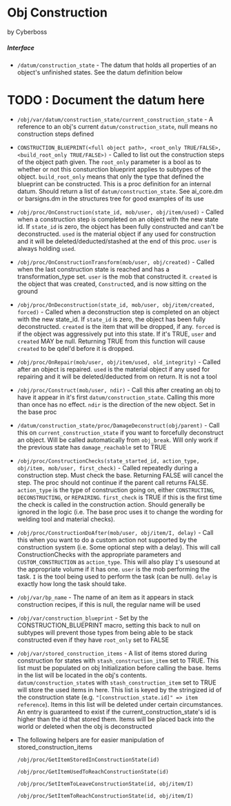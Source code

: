 # Obj Construction
by Cyberboss

##### Interface 

- `/datum/construction_state` - The datum that holds all properties of an object's unfinished states. See the datum definition below

# TODO : Document the datum here

- `/obj/var/datum/construction_state/current_construction_state` - A reference to an obj's current `datum/construction_state`, null means no construction steps defined

- `CONSTRUCTION_BLUEPRINT(<full object path>, <root_only TRUE/FALSE>, <build_root_only TRUE/FALSE>)` - Called to list out the construction steps of the object path given. The `root_only` parameter is a bool as to whether or not this consturction blueprint applies to subtypes of the object. `build_root_only` means that only the type that defined the blueprint can be constructed. This is a proc definition for an internal datum. Should return a list of `datum/construction_state`. See ai_core.dm or barsigns.dm in the structures tree for good examples of its use

- `/obj/proc/OnConstruction(state_id, mob/user, obj/item/used)` - Called when a construction step is completed on an object with the new state id. If `state_id` is zero, the object has been fully constructed and can't be deconstructed.	`used` is the material object if any used for construction and it will be deleted/deducted/stashed at the end of this proc. `user` is always holding `used`.

- `/obj/proc/OnConstructionTransform(mob/user, obj/created)` - Called when the last construction state is reached and has a transformation_type set. `user` is the mob that constructed it.
`created` is the object that was created, `Construct`ed, and is now sitting on the ground

- `/obj/proc/OnDeconstruction(state_id, mob/user, obj/item/created, forced)` - Called when a deconstruction step is completed on an object with the new state_id. If `state_id` is zero, the object has been fully deconstructed. `created` is the item that will be dropped, if any. `forced` is if the object was aggressively put into this state. If it's TRUE, `user` and `created` MAY be null. Returning TRUE from this function will cause `created` to be qdel'd before it is dropped.

- `/obj/proc/OnRepair(mob/user, obj/item/used, old_integrity)` - Called after an object is repaired. `used` is the material object if any used for repairing and it will be deleted/deducted from on return. It is not a tool

- `/obj/proc/Construct(mob/user, ndir)` - Call this after creating an obj to have it appear in it's first `datum/construction_state`. Calling this more than once has no effect. `ndir` is the direction of the new object. Set in the base proc
	
- `/datum/construction_state/proc/DamageDeconstruct(obj/parent)` - Call this on `current_construction_state` if you want to forcefully deconstruct an object. Will be called automatically from `obj_break`. Will only work if the previous state has `damage_reachable` set to TRUE

- `/obj/proc/ConstructionChecks(state_started_id, action_type, obj/item, mob/user, first_check)` - Called repeatedly during a construction step. Must check the base. Returning FALSE will cancel the step. The proc should not continue if the parent call returns FALSE. `action_type` is the type of construction going on, either `CONSTRUCTING`, `DECONSTRUCTING`, or `REPAIRING`. `first_check` is TRUE if this is the first time the check is called in the construction action. Should generally be ignored in the logic (i.e. The base proc uses it to change the wording for welding tool and material checks).

- `/obj/proc/ConstructionDoAfter(mob/user, obj/item/I, delay)` - Call this when you want to do a custom action not supported by the construction system (i.e. Some optional step with a delay). This will call ConstructionChecks with the appropriate parameters and `CUSTOM_CONSTRUCTION` as `action_type`. This will also play `I`'s usesound at the appropriate volume if it has one. `user` is the mob performing the task. `I` is the tool being used to perform the task (can be null). `delay` is exactly how long the task should take.

- `/obj/var/bp_name` - The name of an item as it appears in stack construction recipes, if this is null, the regular name will be used

- `/obj/var/construction_blueprint` - Set by the CONSTRUCTION_BLUEPRINT macro, setting this back to null on subtypes will prevent those types from being able to be stack constructed even if they have `root_only` set to FALSE

- `/obj/var/stored_construction_items` - A list of items stored during construction for states with `stash_construction_item` set to TRUE. This list must be populated on obj Initialization before calling the base. Items in the list will be located in the obj's contents. `datum/construction_state`s with `stash_construction_item` set to TRUE will store the used items in here. This list is keyed by the stringized id of the construction state (e.g. `"[construction_state.id]" => item reference`). Items in this list will be deleted under certain circumstances. An entry is guaranteed to exist if the current_construction_state's id is higher than the id that stored them. Items will be placed back into the world or deleted when the obj is deconstructed
- 
	The following helpers are for easier manipulation of stored_construction_items

	`/obj/proc/GetItemStoredInConstructionState(id)`
    
    `/obj/proc/GetItemUsedToReachConstructionState(id)`
    
	`/obj/proc/SetItemToLeaveConstructionState(id, obj/item/I)`
    
	`/obj/proc/SetItemToReachConstructionState(id, obj/item/I)`